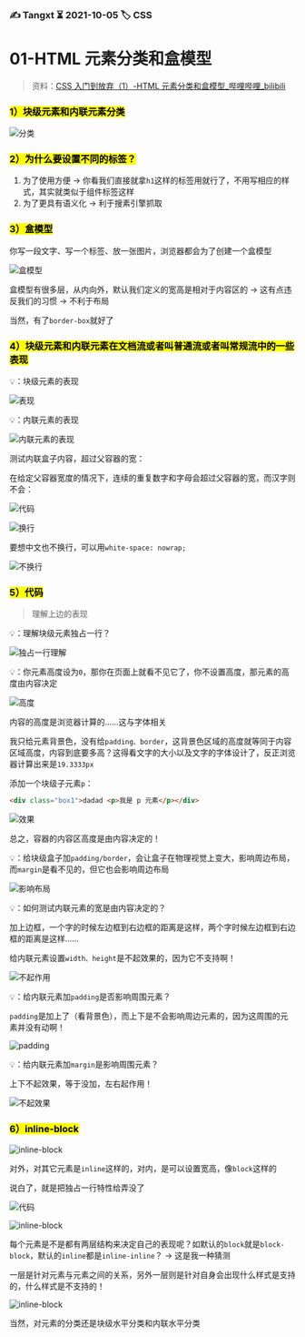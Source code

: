 ### ✍️ Tangxt ⏳ 2021-10-05 🏷️ CSS

# 01-HTML 元素分类和盒模型

> 资料：[CSS 入门到放弃（1）-HTML 元素分类和盒模型_哔哩哔哩_bilibili](https://www.bilibili.com/video/BV11t41127dZ)

### <mark>1）块级元素和内联元素分类</mark>

![分类](assets/img/2021-10-05-11-42-31.png)

### <mark>2）为什么要设置不同的标签？</mark>

1. 为了使用方便 -> 你看我们直接就拿`h1`这样的标签用就行了，不用写相应的样式，其实就类似于组件标签这样
2. 为了更具有语义化 -> 利于搜素引擎抓取

### <mark>3）盒模型</mark>

你写一段文字、写一个标签、放一张图片，浏览器都会为了创建一个盒模型

![盒模型](assets/img/2021-10-05-11-46-14.png)

盒模型有很多层，从内向外，默认我们定义的宽高是相对于内容区的 -> 这有点违反我们的习惯 -> 不利于布局

当然，有了`border-box`就好了

### <mark>4）块级元素和内联元素在文档流或者叫普通流或者叫常规流中的一些表现</mark>

💡：块级元素的表现

![表现](assets/img/2021-10-05-12-03-58.png)

💡：内联元素的表现

![内联元素的表现](assets/img/2021-10-05-12-07-49.png)

测试内联盒子内容，超过父容器的宽：

在给定父容器宽度的情况下，连续的重复数字和字母会超过父容器的宽，而汉字则不会：

![代码](assets/img/2021-10-05-12-16-38.png)

![换行](assets/img/2021-10-05-12-18-33.png)

要想中文也不换行，可以用`white-space: nowrap;`

![不换行](assets/img/2021-10-05-12-19-55.png)

### <mark>5）代码</mark>

> 理解上边的表现

💡：理解块级元素独占一行？

![独占一行理解](assets/img/2021-10-05-12-29-46.png)

💡：你元素高度设为`0`，那你在页面上就看不见它了，你不设置高度，那元素的高度由内容决定

![高度](assets/img/2021-10-05-12-46-24.png)

内容的高度是浏览器计算的……这与字体相关

我只给元素背景色，没有给`padding、border`，这背景色区域的高度就等同于内容区域高度，内容到底要多高？这得看文字的大小以及文字的字体设计了，反正浏览器计算出来是`19.3333px`

添加一个块级子元素`p`：

``` html
<div class="box1">dadad <p>我是 p 元素</p></div>
```

![效果](assets/img/2021-10-05-12-54-25.png)

总之，容器的内容区高度是由内容决定的！

💡：给块级盒子加`padding/border`，会让盒子在物理视觉上变大，影响周边布局，而`margin`是看不见的，但它也会影响周边布局

![影响布局](assets/img/2021-10-05-13-30-07.png)

💡：如何测试内联元素的宽是由内容决定的？

加上边框，一个字的时候左边框到右边框的距离是这样，两个字时候左边框到右边框的距离是这样……

给内联元素设置`width、height`是不起效果的，因为它不支持啊！

![不起作用](assets/img/2021-10-05-13-14-01.png)

💡：给内联元素加`padding`是否影响周围元素？

`padding`是加上了（看背景色），而上下是不会影响周边元素的，因为这周围的元素并没有动啊！

![padding](assets/img/2021-10-05-13-19-49.png)

💡：给内联元素加`margin`是影响周围元素？

上下不起效果，等于没加，左右起作用！

![不起效果](assets/img/2021-10-05-13-22-45.png)

### <mark>6）inline-block</mark>

![inline-block](assets/img/2021-10-05-13-23-16.png)

对外，对其它元素是`inline`这样的，对内，是可以设置宽高，像`block`这样的

说白了，就是把独占一行特性给弄没了

![代码](assets/img/2021-10-05-13-44-20.png)

![inline-block](assets/img/2021-10-05-13-48-25.png)

每个元素是不是都有两层结构来决定自己的表现呢？如默认的`block`就是`block-block`，默认的`inline`都是`inline-inline`？ -> 这是我一种猜测

一层是针对元素与元素之间的关系，另外一层则是针对自身会出现什么样式是支持的，什么样式是不支持的！

![inline-block](assets/img/2021-10-05-13-35-38.png)

当然，对元素的分类还是块级水平分类和内联水平分类
